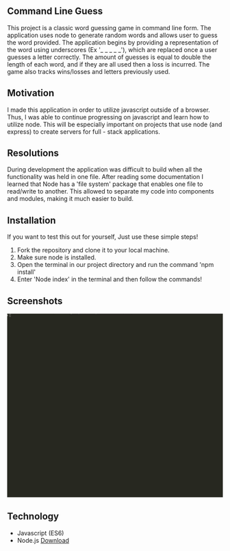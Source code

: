 ## Command Line Guess
This project is a classic word guessing game in command line form. The application uses node to generate random words and allows user to guess the word provided. The application begins by providing a representation of the word using underscores (Ex '_ _ _ _ _'), which are replaced once a user guesses a letter correctly. The amount of guesses is equal to double the length of each word, and if they are all used then a loss is incurred. The game also tracks wins/losses and letters previously used. 

## Motivation
I made this application in order to utilize javascript outside of a browser. Thus, I was able to continue progressing on javascript and learn how to utilize node. This will be especially important on projects that use node (and express) to create servers for full - stack applications. 

## Resolutions
During development the application was difficult to build when all the functionality was held in one file. After reading some documentation I learned that Node has a 'file system' package that enables one file to read/write to another. This allowed to separate my code into components and modules, making it much easier to build.


## Installation

If you want to test this out for yourself, Just use these simple steps!

1. Fork the repository and clone it to your local machine. 
2. Make sure node is installed. 
3. Open the terminal in our project directory and run the command 'npm install'
4. Enter 'Node index' in the terminal and then follow the commands!

## Screenshots
![](./images/cliGuess.gif)
  
## Technology
* Javascript (ES6) 
* Node.js [Download](https://nodejs.org/en/download/)

